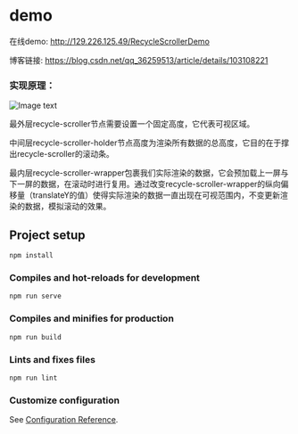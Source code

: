 # demo

在线demo:  http://129.226.125.49/RecycleScrollerDemo

博客链接:  https://blog.csdn.net/qq_36259513/article/details/103108221

### 实现原理：

![Image text](http://129.226.125.49/images/recycleScroller.png)

最外层recycle-scroller节点需要设置一个固定高度，它代表可视区域。

中间层recycle-scroller-holder节点高度为渲染所有数据的总高度，它目的在于撑出recycle-scroller的滚动条。

最内层recycle-scroller-wrapper包裹我们实际渲染的数据，它会预加载上一屏与下一屏的数据，在滚动时进行复用。通过改变recycle-scroller-wrapper的纵向偏移量（translateY的值）使得实际渲染的数据一直出现在可视范围内，不变更新渲染的数据，模拟滚动的效果。


## Project setup
```
npm install
```

### Compiles and hot-reloads for development
```
npm run serve
```

### Compiles and minifies for production
```
npm run build
```

### Lints and fixes files
```
npm run lint
```

### Customize configuration
See [Configuration Reference](https://cli.vuejs.org/config/).
